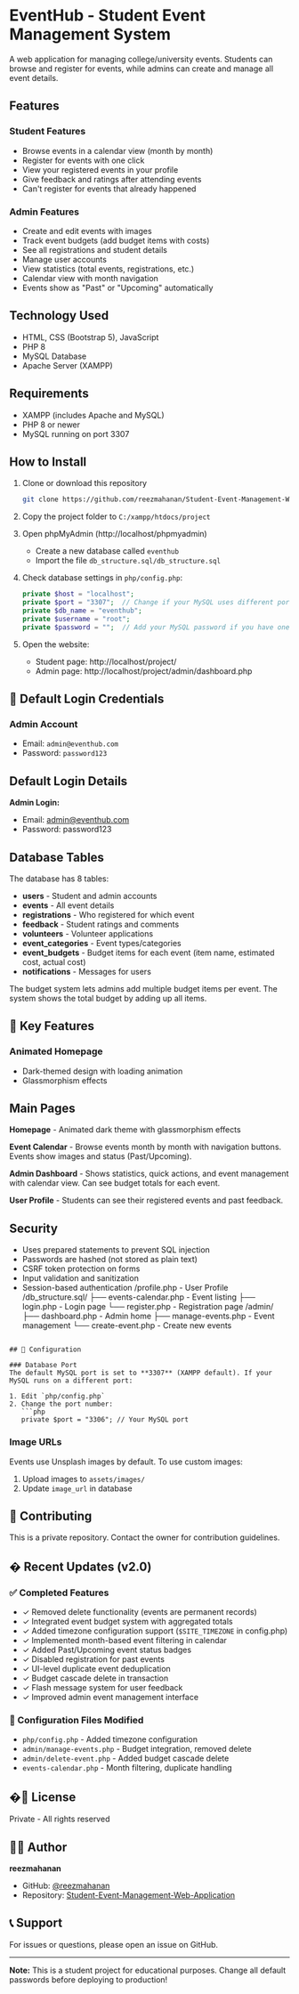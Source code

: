# EventHub - Student Event Management System

A web application for managing college/university events. Students can browse and register for events, while admins can create and manage all event details.

## Features

### Student Features
- Browse events in a calendar view (month by month)
- Register for events with one click
- View your registered events in your profile
- Give feedback and ratings after attending events
- Can't register for events that already happened

### Admin Features
- Create and edit events with images
- Track event budgets (add budget items with costs)
- See all registrations and student details
- Manage user accounts
- View statistics (total events, registrations, etc.)
- Calendar view with month navigation
- Events show as "Past" or "Upcoming" automatically

## Technology Used

- HTML, CSS (Bootstrap 5), JavaScript
- PHP 8
- MySQL Database
- Apache Server (XAMPP)

## Requirements

- XAMPP (includes Apache and MySQL)
- PHP 8 or newer
- MySQL running on port 3307

## How to Install

1. Clone or download this repository
   ```bash
   git clone https://github.com/reezmahanan/Student-Event-Management-Web-Application.git
   ```

2. Copy the project folder to `C:/xampp/htdocs/project`

3. Open phpMyAdmin (http://localhost/phpmyadmin)
   - Create a new database called `eventhub`
   - Import the file `db_structure.sql/db_structure.sql`

4. Check database settings in `php/config.php`:
   ```php
   private $host = "localhost";
   private $port = "3307";  // Change if your MySQL uses different port
   private $db_name = "eventhub";
   private $username = "root";
   private $password = "";  // Add your MySQL password if you have one
   ```

5. Open the website:
   - Student page: http://localhost/project/
   - Admin page: http://localhost/project/admin/dashboard.php

## 🔑 Default Login Credentials

### Admin Account
- Email: `admin@eventhub.com`
- Password: `password123`

## Default Login Details

**Admin Login:**
- Email: admin@eventhub.com
- Password: password123

## Database Tables

The database has 8 tables:
- **users** - Student and admin accounts
- **events** - All event details
- **registrations** - Who registered for which event
- **feedback** - Student ratings and comments
- **volunteers** - Volunteer applications
- **event_categories** - Event types/categories
- **event_budgets** - Budget items for each event (item name, estimated cost, actual cost)
- **notifications** - Messages for users

The budget system lets admins add multiple budget items per event. The system shows the total budget by adding up all items.

## 🎨 Key Features

### Animated Homepage
- Dark-themed design with loading animation
- Glassmorphism effects
## Main Pages

**Homepage** - Animated dark theme with glassmorphism effects

**Event Calendar** - Browse events month by month with navigation buttons. Events show images and status (Past/Upcoming).

**Admin Dashboard** - Shows statistics, quick actions, and event management with calendar view. Can see budget totals for each event.

**User Profile** - Students can see their registered events and past feedback.

## Security

- Uses prepared statements to prevent SQL injection
- Passwords are hashed (not stored as plain text)
- CSRF token protection on forms
- Input validation and sanitization
- Session-based authentication
/profile.php - User Profile
/db_structure.sql/
  ├── events-calendar.php - Event listing
  ├── login.php - Login page
  └── register.php - Registration page
/admin/
  ├── dashboard.php - Admin home
  ├── manage-events.php - Event management
  └── create-event.php - Create new events
```

## 🔧 Configuration

### Database Port
The default MySQL port is set to **3307** (XAMPP default). If your MySQL runs on a different port:

1. Edit `php/config.php`
2. Change the port number:
   ```php
   private $port = "3306"; // Your MySQL port
   ```

### Image URLs
Events use Unsplash images by default. To use custom images:
1. Upload images to `assets/images/`
2. Update `image_url` in database

## 🤝 Contributing

This is a private repository. Contact the owner for contribution guidelines.

## � Recent Updates (v2.0)

### ✅ Completed Features
- ✓ Removed delete functionality (events are permanent records)
- ✓ Integrated event budget system with aggregated totals
- ✓ Added timezone configuration support (`$SITE_TIMEZONE` in config.php)
- ✓ Implemented month-based event filtering in calendar
- ✓ Added Past/Upcoming event status badges
- ✓ Disabled registration for past events
- ✓ UI-level duplicate event deduplication
- ✓ Budget cascade delete in transaction
- ✓ Flash message system for user feedback
- ✓ Improved admin event management interface

### 🔧 Configuration Files Modified
- `php/config.php` - Added timezone configuration
- `admin/manage-events.php` - Budget integration, removed delete
- `admin/delete-event.php` - Added budget cascade delete
- `events-calendar.php` - Month filtering, duplicate handling

## �📄 License

Private - All rights reserved

## 👨‍💻 Author

**reezmahanan**
- GitHub: [@reezmahanan](https://github.com/reezmahanan)
- Repository: [Student-Event-Management-Web-Application](https://github.com/reezmahanan/Student-Event-Management-Web-Application)

## 📞 Support

For issues or questions, please open an issue on GitHub.

---

**Note:** This is a student project for educational purposes. Change all default passwords before deploying to production!
 
 